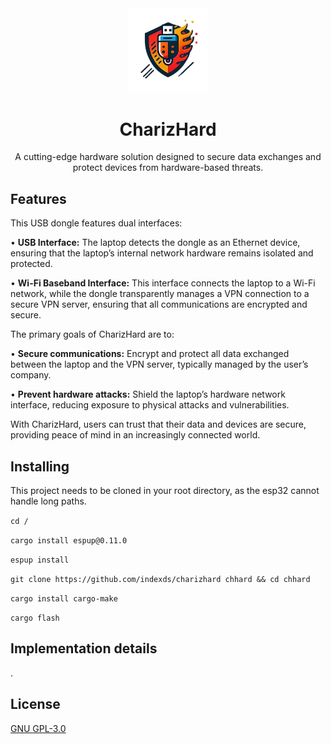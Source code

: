 <div align="center">

<img src="logo.png" width="25%" />

# CharizHard

A cutting-edge hardware solution designed to secure data exchanges and protect devices from hardware-based threats. 
</div>

## Features

This USB dongle features dual interfaces:

• **USB Interface:** The laptop detects the dongle as an Ethernet device, ensuring that the laptop’s internal network hardware
remains isolated and protected.

• **Wi-Fi Baseband Interface:** This interface connects the laptop to a Wi-Fi network, while the dongle transparently manages a
VPN connection to a secure VPN server, ensuring that all communications are encrypted and secure.

The primary goals of CharizHard are to:

• **Secure communications:** Encrypt and protect all data exchanged between the laptop and the VPN server, typically managed
by the user’s company.

• **Prevent hardware attacks:** Shield the laptop’s hardware network interface, reducing exposure to physical attacks and
vulnerabilities.

With CharizHard, users can trust that their data and devices are secure, providing peace of mind in an increasingly connected
world.


## Installing

This project needs to be cloned in your root directory, as the esp32 cannot handle long paths.

```cd /```

```cargo install espup@0.11.0```

```espup install```

```git clone https://github.com/indexds/charizhard chhard && cd chhard```

```cargo install cargo-make```

```cargo flash```

## Implementation details

.

## License

[GNU GPL-3.0](https://www.gnu.org/licenses/gpl-3.0.fr.html#license-text)